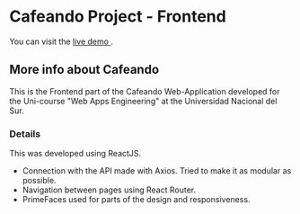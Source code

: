 # Cafeando Project - Frontend

You can visit the [live demo ](https://cafeando-front-deploy.vercel.app/).

## More info about Cafeando

This is the Frontend part of the Cafeando Web-Application developed for the Uni-course "Web Apps Engineering" at the Universidad Nacional del Sur.

### Details

This was developed using ReactJS.

- Connection with the API made with Axios. Tried to make it as modular as possible.
- Navigation between pages using React Router.
- PrimeFaces used for parts of the design and responsiveness.
